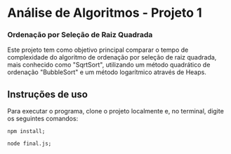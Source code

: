 # Análise de Algoritmos - Projeto 1
### Ordenação por Seleção de Raiz Quadrada

Este projeto tem como objetivo principal comparar o tempo de complexidade do algoritmo de ordenação por seleção de raiz quadrada, mais conhecido como "SqrtSort", utilizando um método quadrático de ordenação "BubbleSort" e um método logarítmico através de Heaps.


## Instruções de uso
Para executar o programa, clone o projeto localmente e, no terminal, digite os seguintes comandos:

```
npm install;

node final.js;
```

